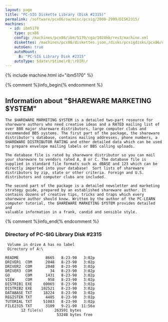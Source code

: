 ```yaml
---
layout: page
title: "PC-SIG Diskette Library (Disk #2315)"
permalink: /software/pcx86/sw/misc/pcsig/2000-2999/DISK2315/
machines:
  - id: ibm5170
    type: pcx86
    config: /machines/pcx86/ibm/5170/cga/1024kb/rev3/machine.xml
    diskettes: /machines/pcx86/diskettes.json,/disks/pcsigdisks/pcx86/diskettes.json
    autoGen: true
    autoMount:
      B: "PC-SIG Library Disk #2315"
    autoType: $date\r$time\rB:\rDIR\r
---
```


{% include machine.html id="ibm5170" %}

{% comment %}info_begin{% endcomment %}

## Information about "$HAREWARE MARKETING $YSTEM"

    The $HAREWARE MARKETING $YSTEM is a detailed two-part resource for
    shareware authors who need creative ideas and a RATED mailing list of
    over 800 major shareware distributors, large computer clubs and
    recommended BBS systems. The first part of the package, the shareware
    distributor's database, contains mailing addresses, phone numbers, a
    SHAREWARE DISTRIBUTOR RATING and other detailed data which can be used
    to prepare envelope mailing labels or BBS calling uploads.
    
    The database file is rated by shareware distributor so you can mail
    your shareware to vendors rated A, B or C. The database file is
    supplied in standard file formats such as dBASE and 123 which can be
    directly imported into your database!  Sort lists of shareware
    distributors by zip, state or other criteria. Foreign and U.S.
    distributors and computer clubs are included.
    
    The second part of the package is a detailed newsletter and marketing
    strategy guide, prepared by an established shareware author. It
    contains dozens of creative tips, tricks and traps which every
    shareware author should know. Written by the author of the PC-LEARN
    computer tutorial, the $HAREWARE MARKETING $YSTEM provides detailed and
    valuable information in a frank, candid and sensible style.
{% comment %}info_end{% endcomment %}


### Directory of PC-SIG Library Disk #2315

     Volume in drive A has no label
     Directory of A:\

    README            8665   8-23-90   3:02p
    DRIVER1  COM      2048   8-23-90   3:02p
    DRIVER2  COM      2048   8-23-90   3:02p
    DRIVER3  COM        34   8-23-90   3:02p
    GO       COM      1431   8-23-90   3:02p
    VIEW     COM       958   8-23-90   3:02p
    DISTRIB1 EXE     69065   8-23-90   3:02p
    DISTRIB2 EXE    102521   8-23-90   3:02p
    DATABASE TXT     18224   8-23-90   3:02p
    REGISTER TXT      4405   8-23-90   3:02p
    TUTORIAL TXT     51083   8-23-90   3:02p
    FILE2315 TXT      3109   9-21-90  11:56a
           12 file(s)     263591 bytes
                           53248 bytes free
